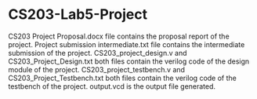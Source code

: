 # CS203-Lab5-Project
CS203 Project Proposal.docx file contains the proposal report of the project.
Project submission intermediate.txt file contains the intermediate submission of the project.
CS203_project_design.v and CS203_Project_Design.txt both files contain the verilog code of the design module of the project.
CS203_project_testbench.v and CS203_Project_Testbench.txt both files contain the verilog code of the testbench of the project.
output.vcd is the output file generated.

